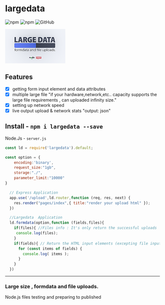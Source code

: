# largedata 
![npm](https://img.shields.io/npm/v/largedata.svg?style=flat) ![npm](https://img.shields.io/npm/dt/largedata) ![GitHub](https://img.shields.io/github/license/mashape/apistatus.svg)


![logo](https://github.com/Nodeclient/largedata/blob/master/image.png)

## Features
- [x] getting form input element and data attributes
- [x] multiple large file 
      "if your hardware,network,etc.. capacity supports the large file requirements  , can uploaded infinity size."
- [x] setting up network speed
- [x] live output upload & network stats "output: json"

Install - ```npm i largedata --save```
---
Node.Js -  ```server.js```

```javascript
const ld = require('largedata').default;
```
```javascript
const option = { 
    encoding:'binary', 
    request_size:"1gb",
    storage:"./", 
    parameter_limit:"10000" 
}
```

```javascript
  // Express Application
  app.use('/upload',ld.router,function (req, res, next) {
    res.render("pages/index",{ title:"render your upload html" });
  }) 
```

```javascript
  //Largedata  Application
  ld.formdata(option,function (fields,files){
    if(files){ //Files info : It's only return the successful uploads
     console.log(files);
    }
    if(fields){ // Return the HTML input elements (excepting file input)
      for (const items of fields) {
        console.log( items );
      }
    }
  })
```
---


### Large size , formdata and file uploads.
Node.js files testing and preparing to published

